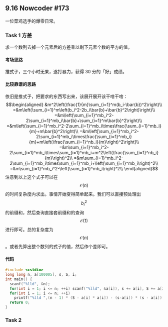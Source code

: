 ## 9.16 Nowcoder #173

一位菜鸡选手的爆零日常。

### Task 1 方差

求一个数列去掉一个元素后的方差乘以剩下元素个数的平方的值。

#### 考场思路

推式子，三个小时无果，遂打暴力，获得 30 分的「好」成绩。

#### 比较靠谱的思路

依旧是推式子，把要求的东西写出来，该展开展开该干啥干啥：
$$\begin{aligned}
&m^2\left(\frac{1}{m}\sum_{i=1}^m(b_i-\bar{b})^2\right)\\
=&m\left(\sum_{i=1}^m\left(b_i^2-2b_i\bar{b}+\bar{b}^2\right)\right)\\
=&m\left(\sum_{i=1}^mb_i^2-2\sum_{i=1}^mb_i\bar{b}+\sum_{i=1}^m\bar{b}^2\right)\\
=&m\left(\sum_{i=1}^mb_i^2-2\sum_{i=1}^mb_i\times\frac{\sum_{i=1}^mb_i}{m}+m\bar{b}^2\right)\\
=&m\left[\sum_{i=1}^mb_i^2-2\sum_{i=1}^mb_i\times\frac{\sum_{i=1}^mb_i}{m}+m\left(\frac{\sum_{i=1}^nb_i}{m}\right)^2\right]\\
=&m\sum_{i=1}^mb_i^2-2\sum_{i=1}^mb_i\times\sum_{i=1}^mb_i+m^2\left(\frac{\sum_{i=1}^nb_i}{m}\right)^2\\
=&m\sum_{i=1}^mb_i^2-2\sum_{i=1}^mb_i\times\sum_{i=1}^mb_i+\left(\sum_{i=1}^mb_i\right)^2\\
=&m\sum_{i=1}^mb_i^2-\left(\sum_{i=1}^mb_i\right)^2\\
\end{aligned}$$
注意到以上这个式子可以在 $$\mathcal{O}(n)$$ 的时间复杂度内求出。事情开始变得简单起来。我们可以直接预处理出 $$b_i^2$$ 的前缀和，然后查询直接套前缀和的查询 $$\mathcal{O}(1)$$ 进行即可。总的复杂度为 $$\mathcal{O}(n)$$。或者先算出整个数列的式子的值，然后作个差即可。

#### 代码

```cpp
#include <cstdio>
long long n, a[100005], s, S, i;
int main() {
  scanf("%lld", &n);
  for(int i = 1; i <= n; ++i) scanf("%lld", &a[i]), s += a[i], S += a[i] * a[i];
  for(int i = 1; i <= n; ++i)
    printf("%lld ",(n - 1) * (S - a[i] * a[i]) - (s-a[i]) * (s - a[i]));
  return 0;
}
```

### Task 2
